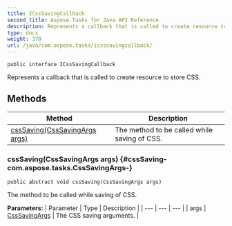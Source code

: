 ```yaml
---
title: ICssSavingCallback
second_title: Aspose.Tasks for Java API Reference
description: Represents a callback that is called to create resource to store CSS.
type: docs
weight: 370
url: /java/com.aspose.tasks/icsssavingcallback/
---
```

```
public interface ICssSavingCallback
```

Represents a callback that is called to create resource to store CSS.
## Methods

| Method | Description |
| --- | --- |
| [cssSaving(CssSavingArgs args)](#cssSaving-com.aspose.tasks.CssSavingArgs-) | The method to be called while saving of CSS. |
### cssSaving(CssSavingArgs args) {#cssSaving-com.aspose.tasks.CssSavingArgs-}
```
public abstract void cssSaving(CssSavingArgs args)
```


The method to be called while saving of CSS.

**Parameters:**
| Parameter | Type | Description |
| --- | --- | --- |
| args | [CssSavingArgs](../../com.aspose.tasks/csssavingargs) | The CSS saving arguments. |

